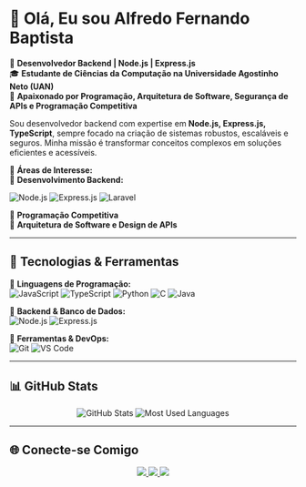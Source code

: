 


# 🌟 Olá, Eu sou Alfredo Fernando Baptista  

🔹 **Desenvolvedor Backend | Node.js | Express.js**  
🎓 **Estudante de Ciências da Computação na Universidade Agostinho Neto (UAN)**  
🚀 **Apaixonado por Programação, Arquitetura de Software, Segurança de APIs e Programação Competitiva**  

Sou desenvolvedor backend com expertise em **Node.js, Express.js, TypeScript**, sempre focado na criação de sistemas robustos, escaláveis e seguros. Minha missão é transformar conceitos complexos em soluções eficientes e acessíveis.  

🔎 **Áreas de Interesse:**  
🔸 **Desenvolvimento Backend:** 

![Node.js](https://img.shields.io/badge/Node.js-339933?style=for-the-badge&logo=node.js) 
![Express.js](https://img.shields.io/badge/Express.js-000000?style=for-the-badge&logo=express) ![Laravel](https://img.shields.io/badge/Laravel-red?style=for-the-badge&logo=laravel)  


🔸 **Programação Competitiva**   
🔸 **Arquitetura de Software e Design de APIs**  

---

## 🔧 Tecnologias & Ferramentas  

🔹 **Linguagens de Programação:**  
![JavaScript](https://img.shields.io/badge/JavaScript-F7DF1E?style=for-the-badge&logo=javascript)   ![TypeScript](https://img.shields.io/badge/TypeScript-007ACC?style=for-the-badge&logo=typescript)   ![Python](https://img.shields.io/badge/Python-3776AB?style=for-the-badge&logo=python)  ![C](https://img.shields.io/badge/C-00599C?style=for-the-badge&logo=c)  ![Java](https://img.shields.io/badge/Java-ED8B00?style=for-the-badge&logo=java)  

🔹 **Backend & Banco de Dados:**  
![Node.js](https://img.shields.io/badge/Node.js-339933?style=for-the-badge&logo=node.js)  ![Express.js](https://img.shields.io/badge/Express.js-000000?style=for-the-badge&logo=express)  
 
  

🔹 **Ferramentas & DevOps:**  
![Git](https://img.shields.io/badge/Git-E44C30?style=for-the-badge&logo=git)  ![VS Code](https://img.shields.io/badge/VSCode-007ACC?style=for-the-badge&logo=visual-studio-code)  

---

## 📊 GitHub Stats  

<div align="center">
  <img src="https://github-readme-stats.vercel.app/api?username=FreddyBF&theme=dark&show_icons=true" alt="GitHub Stats">
  <img src="https://github-readme-stats.vercel.app/api/top-langs/?username=FreddyBF&layout=compact" alt="Most Used Languages">
</div>

---

## 🌐 Conecte-se Comigo  

<div align="center">
  <a href="https://www.linkedin.com/in/alfredo-baptista-99980a290/">
    <img src="https://img.shields.io/badge/LinkedIn-0077B5?style=for-the-badge&logo=linkedin">
  </a>
  <a href="mailto:baptistaalfredo81@gmail.com">
    <img src="https://img.shields.io/badge/Gmail-EA4335?style=for-the-badge&logo=gmail">
  </a>
  <a href="https://www.dio.me/users/baptistaalfredo81">
    <img src="https://img.shields.io/badge/DIO-30A3DC?style=for-the-badge">
  </a>
</div>

